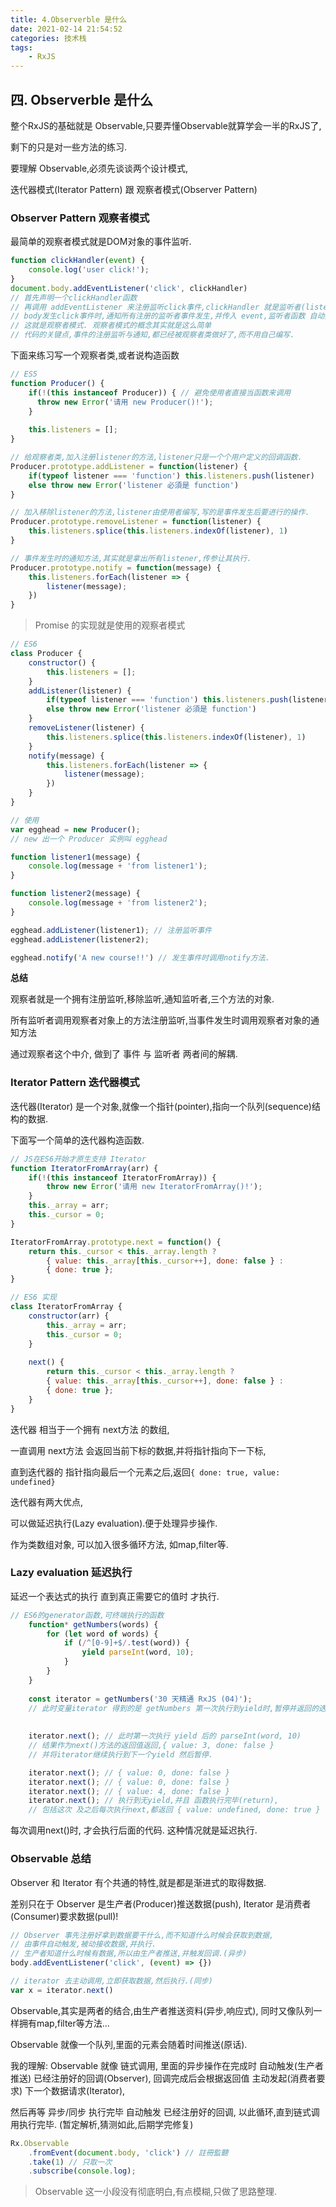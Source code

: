 ```yaml
---
title: 4.Observerble 是什么
date: 2021-02-14 21:54:52
categories: 技术栈
tags: 
    - RxJS
---
```

## 四. Observerble 是什么

整个RxJS的基础就是 Observable,只要弄懂Observable就算学会一半的RxJS了,

剩下的只是对一些方法的练习.

要理解 Observable,必须先谈谈两个设计模式,

迭代器模式(Iterator Pattern) 跟 观察者模式(Observer Pattern)

### Observer Pattern 观察者模式

最简单的观察者模式就是DOM对象的事件监听.
```js
function clickHandler(event) {
	console.log('user click!');
}
document.body.addEventListener('click', clickHandler)
// 首先声明一个clickHandler函数
// 再调用 addEventListener 来注册监听click事件,clickHandler 就是监听者(listener)
// body发生click事件时,通知所有注册的监听者事件发生,并传入 event,监听者函数 自动执行.
// 这就是观察者模式. 观察者模式的概念其实就是这么简单
// 代码的关键点,事件的注册监听与通知,都已经被观察者类做好了,而不用自己编写.
```

下面来练习写一个观察者类,或者说构造函数
```js
// ES5
function Producer() {
	if(!(this instanceof Producer)) { // 避免使用者直接当函数来调用
	  throw new Error('请用 new Producer()!');
	}
	
	this.listeners = [];
}

// 给观察者类,加入注册listener的方法,listener只是一个个用户定义的回调函数.
Producer.prototype.addListener = function(listener) {
	if(typeof listener === 'function') this.listeners.push(listener)
	else throw new Error('listener 必須是 function')
}

// 加入移除listener的方法,listener由使用者编写,写的是事件发生后要进行的操作.
Producer.prototype.removeListener = function(listener) {
	this.listeners.splice(this.listeners.indexOf(listener), 1)
}

// 事件发生时的通知方法,其实就是拿出所有listener,传参让其执行.
Producer.prototype.notify = function(message) {
	this.listeners.forEach(listener => {
		listener(message);
	})
}
```

> Promise 的实现就是使用的观察者模式

```js
// ES6
class Producer {
	constructor() {
		this.listeners = [];
	}
	addListener(listener) {
		if(typeof listener === 'function') this.listeners.push(listener)
		else throw new Error('listener 必須是 function')
	}
	removeListener(listener) {
		this.listeners.splice(this.listeners.indexOf(listener), 1)
	}
	notify(message) {
		this.listeners.forEach(listener => {
			listener(message);
		})
	}
}

// 使用
var egghead = new Producer(); 
// new 出一个 Producer 实例叫 egghead

function listener1(message) {
	console.log(message + 'from listener1');
}

function listener2(message) {
	console.log(message + 'from listener2');
}

egghead.addListener(listener1); // 注册监听事件
egghead.addListener(listener2);

egghead.notify('A new course!!') // 发生事件时调用notify方法.
```
**总结**

观察者就是一个拥有注册监听,移除监听,通知监听者,三个方法的对象.

所有监听者调用观察者对象上的方法注册监听,当事件发生时调用观察者对象的通知方法

通过观察者这个中介, 做到了 事件 与 监听者 两者间的解耦.

### Iterator Pattern 迭代器模式

迭代器(Iterator) 是一个对象,就像一个指针(pointer),指向一个队列(sequence)结构的数据.

下面写一个简单的迭代器构造函数.
```js
// JS在ES6开始才原生支持 Iterator
function IteratorFromArray(arr) {
	if(!(this instanceof IteratorFromArray)) {
		throw new Error('请用 new IteratorFromArray()!');
	}
	this._array = arr;
	this._cursor = 0;	
}

IteratorFromArray.prototype.next = function() {
	return this._cursor < this._array.length ?
		{ value: this._array[this._cursor++], done: false } :
		{ done: true };
}

// ES6 实现
class IteratorFromArray {
	constructor(arr) {
		this._array = arr;
		this._cursor = 0;
	}
  
	next() {
		return this._cursor < this._array.length ?
		{ value: this._array[this._cursor++], done: false } :
		{ done: true };
	}
}
```

迭代器 相当于一个拥有 next方法 的数组,

一直调用 next方法 会返回当前下标的数据,并将指针指向下一下标,

直到迭代器的 指针指向最后一个元素之后,返回`{ done: true, value: undefined}`

迭代器有两大优点, 

可以做延迟执行(Lazy evaluation).便于处理异步操作.

作为类数组对象, 可以加入很多循环方法, 如map,filter等.

### Lazy evaluation 延迟执行

延迟一个表达式的执行 直到真正需要它的值时 才执行.

```js
// ES6的generator函数,可终端执行的函数
	function* getNumbers(words) {
		for (let word of words) {
			if (/^[0-9]+$/.test(word)) {
			    yield parseInt(word, 10);
			}
		}
	}
	
	const iterator = getNumbers('30 天精通 RxJS (04)');
	// 此时变量iterator 得到的是 getNumbers 第一次执行到yield时,暂停并返回的迭代器
	
	
	iterator.next(); // 此时第一次执行 yield 后的 parseInt(word, 10)
	// 结果作为next()方法的返回值返回,{ value: 3, done: false }
	// 并将iterator继续执行到下一个yield 然后暂停.

	iterator.next(); // { value: 0, done: false }
	iterator.next(); // { value: 0, done: false }
	iterator.next(); // { value: 4, done: false }
	iterator.next(); // 执行到无yield,并且 函数执行完毕(return),
	// 包括这次 及之后每次执行next,都返回 { value: undefined, done: true }
```
每次调用next()时, 才会执行后面的代码. 这种情况就是延迟执行.

### Observable 总结

Observer 和 Iterator 有个共通的特性,就是都是渐进式的取得数据.

差别只在于 
Observer 是生产者(Producer)推送数据(push),
Iterator 是消费者(Consumer)要求数据(pull)!

```js
// Observer 事先注册好拿到数据要干什么,而不知道什么时候会获取到数据,
// 由事件自动触发,被动接收数据,并执行.
// 生产者知道什么时候有数据,所以由生产者推送,并触发回调.(异步)
body.addEventListener('click', (event) => {})

// iterator 去主动调用,立即获取数据,然后执行.(同步)
var x = iterator.next()
```

Observable,其实是两者的结合,由生产者推送资料(异步,响应式),
同时又像队列一样拥有map,filter等方法...


Observable 就像一个队列,里面的元素会随着时间推送(原话).

我的理解:
Observable 就像 链式调用,
里面的异步操作在完成时 自动触发(生产者推送) 已经注册好的回调(Observer),
回调完成后会根据返回值 主动发起(消费者要求) 下一个数据请求(Iterator),

然后再等 异步/同步 执行完毕 自动触发 已经注册好的回调,
以此循环,直到链式调用执行完毕.
(暂定解析,猜测如此,后期学完修复)

```js
Rx.Observable
	.fromEvent(document.body, 'click') // 註冊監聽
	.take(1) // 只取一次
	.subscribe(console.log);
```

> Observable 这一小段没有彻底明白,有点模糊,只做了思路整理.